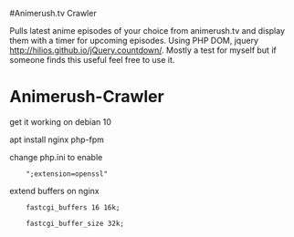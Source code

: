 #Animerush.tv Crawler

Pulls latest anime episodes of your choice from animerush.tv and display them with a timer for upcoming episodes. Using PHP DOM, jquery http://hilios.github.io/jQuery.countdown/. Mostly a test for myself but if someone finds this useful feel free to use it.

# Animerush-Crawler



get it working on debian 10


apt install nginx php-fpm


change php.ini to enable

        ";extension=openssl"
        
        
extend buffers on nginx

        fastcgi_buffers 16 16k;
        
        fastcgi_buffer_size 32k;
